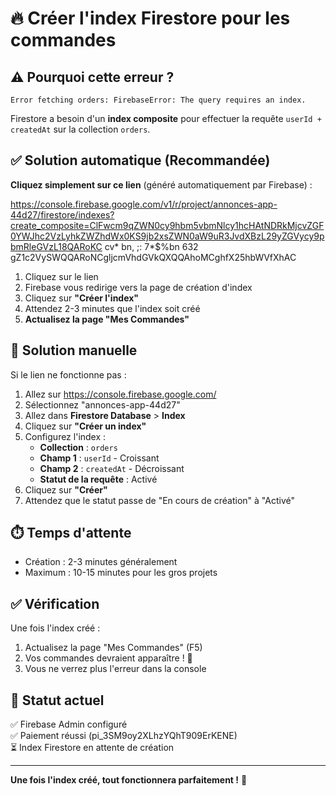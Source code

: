 # 🔥 Créer l'index Firestore pour les commandes

## ⚠️ Pourquoi cette erreur ?

```
Error fetching orders: FirebaseError: The query requires an index.
```

Firestore a besoin d'un **index composite** pour effectuer la requête `userId + createdAt` sur la collection `orders`.

## ✅ Solution automatique (Recommandée)

**Cliquez simplement sur ce lien** (généré automatiquement par Firebase) :

https://console.firebase.google.com/v1/r/project/annonces-app-44d27/firestore/indexes?create_composite=ClFwcm9qZWN0cy9hbm5vbmNlcy1hcHAtNDRkMjcvZGF0YWJhc2VzLyhkZWZhdWx0KS9jb2xsZWN0aW9uR3JvdXBzL29yZGVycy9pbmRleGVzL18QARoKC                                                                                                                                                                                                                                             cv*
 bn,
  ;:
 7*$%bn 632
   gZ1c2VySWQQARoNCgljcmVhdGVkQXQQAhoMCghfX25hbWVfXhAC

1. Cliquez sur le lien
2. Firebase vous redirige vers la page de création d'index
3. Cliquez sur **"Créer l'index"**
4. Attendez 2-3 minutes que l'index soit créé
5. **Actualisez la page "Mes Commandes"**

## 📝 Solution manuelle

Si le lien ne fonctionne pas :

1. Allez sur https://console.firebase.google.com/
2. Sélectionnez "annonces-app-44d27"
3. Allez dans **Firestore Database** > **Index**
4. Cliquez sur **"Créer un index"**
5. Configurez l'index :
   - **Collection** : `orders`
   - **Champ 1** : `userId` - Croissant
   - **Champ 2** : `createdAt` - Décroissant
   - **Statut de la requête** : Activé
6. Cliquez sur **"Créer"**
7. Attendez que le statut passe de "En cours de création" à "Activé"

## ⏱️ Temps d'attente

- Création : 2-3 minutes généralement
- Maximum : 10-15 minutes pour les gros projets

## ✅ Vérification

Une fois l'index créé :

1. Actualisez la page "Mes Commandes" (F5)
2. Vos commandes devraient apparaître ! 🎉
3. Vous ne verrez plus l'erreur dans la console

## 🎯 Statut actuel

✅ Firebase Admin configuré  
✅ Paiement réussi (pi_3SM9oy2XLhzYQhT909ErKENE)  
⏳ Index Firestore en attente de création  

---

**Une fois l'index créé, tout fonctionnera parfaitement !** 🚀
